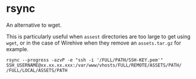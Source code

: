 # rsync

An alternative to wget.

This is particularly useful when `assest` directories are too large to get using `wget`, or in the case of Wirehive when they remove an `assets.tar.gz` for example.

`rsync --progress -azvP -e "ssh -i '/FULL/PATH/SSH-KEY.pem'" SSH_USERNAME@xx.xx.xx.xxx:/var/www/vhosts/FULL/REMOTE/ASSETS/PATH/ /FULL/LOCAL/ASSETS/PATH`
